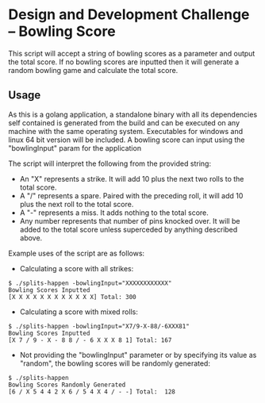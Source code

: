 # Design and Development Challenge – Bowling Score
This script will accept a string of bowling scores as a parameter and output the total score.
If no bowling scores are inputted then it will generate a random bowling game and calculate the total score. 


## Usage
As this is a golang application, a standalone binary with all its dependencies self contained is generated from the build and can be executed on any machine with the same operating system. Executables for windows and linux 64 bit version will be included. 
A bowling score can input using the "bowlingInput" param for the application

The script will interpret the following from the provided string:
*   An "X" represents a strike. It will add 10 plus the next two rolls to the total score.
*   A "/" represents a spare. Paired with the preceding roll, it will add 10 plus the next roll to the total score.
*   A "-" represents a miss. It adds nothing to the total score.
*   Any number represents that number of pins knocked over. It will be added to the total score unless superceded by anything described above.

Example uses of the script are as follows:
*   Calculating a score with all strikes:
```
$ ./splits-happen -bowlingInput="XXXXXXXXXXXX"
Bowling Scores Inputted
[X X X X X X X X X X X X] Total: 300
```
*   Calculating a score with mixed rolls:
```
$ ./splits-happen -bowlingInput="X7/9-X-88/-6XXX81"
Bowling Scores Inputted
[X 7 / 9 - X - 8 8 / - 6 X X X 8 1] Total: 167
```
*   Not providing the "bowlingInput" parameter or by specifying its value as "random", the bowling scores will be randomly generated:
```
$ ./splits-happen
Bowling Scores Randomly Generated
[6 / X 5 4 4 2 X 6 / 5 4 X 4 / - -] Total:  128